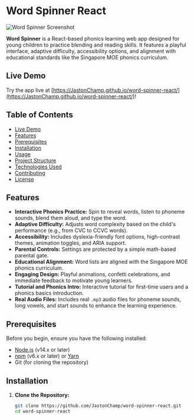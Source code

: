 # Word Spinner React

![Word Spinner Screenshot](path/to/screenshot.png) <!-- Replace with a screenshot of the app if available -->

**Word Spinner** is a React-based phonics learning web app designed for young children to practice blending and reading skills. It features a playful interface, adaptive difficulty, accessibility options, and alignment with educational standards like the Singapore MOE phonics curriculum.

## Live Demo

Try the app live at [https://JastonChamp.github.io/word-spinner-react/](https://JastonChamp.github.io/word-spinner-react/)!

## Table of Contents
- [Live Demo](#live-demo)
- [Features](#features)
- [Prerequisites](#prerequisites)
- [Installation](#installation)
- [Usage](#usage)
- [Project Structure](#project-structure)
- [Technologies Used](#technologies-used)
- [Contributing](#contributing)
- [License](#license)

## Features
- **Interactive Phonics Practice:** Spin to reveal words, listen to phoneme sounds, blend them aloud, and type the word.
- **Adaptive Difficulty:** Adjusts word complexity based on the child's performance (e.g., from CVC to CCVC words).
- **Accessibility:** Includes dyslexia-friendly font options, high-contrast themes, animation toggles, and ARIA support.
- **Parental Controls:** Settings are protected by a simple math-based parental gate.
- **Educational Alignment:** Word lists are aligned with the Singapore MOE phonics curriculum.
- **Engaging Design:** Playful animations, confetti celebrations, and immediate feedback to motivate young learners.
- **Tutorial and Phonics Intro:** Interactive tutorial for first-time users and a phonics basics introduction.
- **Real Audio Files:** Includes real `.mp3` audio files for phoneme sounds, long vowels, and start sounds to enhance the learning experience.

## Prerequisites
Before you begin, ensure you have the following installed:
- [Node.js](https://nodejs.org/) (v14.x or later)
- [npm](https://www.npmjs.com/) (v6.x or later) or [Yarn](https://yarnpkg.com/)
- Git (for cloning the repository)

## Installation
1. **Clone the Repository:**
   ```bash
   git clone https://github.com/JastonChamp/word-spinner-react.git
   cd word-spinner-react
